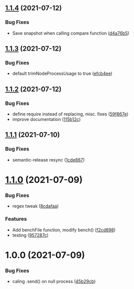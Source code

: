 ## [1.1.4](https://github.com/AcroMedia/sloth/compare/v1.1.3...v1.1.4) (2021-07-12)


### Bug Fixes

* Save snapshot when calling compare function ([d4a76b5](https://github.com/AcroMedia/sloth/commit/d4a76b5587d0423b2892dbcc7e1228c9d06d4cc8))

## [1.1.3](https://github.com/AcroMedia/sloth/compare/v1.1.2...v1.1.3) (2021-07-12)


### Bug Fixes

* default trimNodeProcessUsage to true ([efcb4ee](https://github.com/AcroMedia/sloth/commit/efcb4eebb5fd85e84f8f814929c13f1dc9d0d0da))

## [1.1.2](https://github.com/AcroMedia/sloth/compare/v1.1.1...v1.1.2) (2021-07-12)


### Bug Fixes

* define require instead of replacing, misc. fixes ([59f867e](https://github.com/AcroMedia/sloth/commit/59f867ef2ffea6561277a085ff2810cdc1d3e6e8))
* improve documentation ([115b12c](https://github.com/AcroMedia/sloth/commit/115b12c02b523cb47fdd017aa89b4fbd805f9d94))

## [1.1.1](https://github.com/AcroMedia/sloth/compare/v1.1.0...v1.1.1) (2021-07-10)


### Bug Fixes

* semantic-release resync ([1cde867](https://github.com/AcroMedia/sloth/commit/1cde867ce4998fa324f4f88d865426c3d1566385))

# [1.1.0](https://github.com/AcroMedia/sloth/compare/v1.0.0...v1.1.0) (2021-07-09)


### Bug Fixes

* regex tweak ([8cdafaa](https://github.com/AcroMedia/sloth/commit/8cdafaa26f08078f8cc9cfd752fdc0d4877ba3ca))


### Features

* Add benchFile function, modify bench() ([f2cd898](https://github.com/AcroMedia/sloth/commit/f2cd89878e8eee1bc66749f69bf846c73cbccbe5))
* testing ([957287c](https://github.com/AcroMedia/sloth/commit/957287ce41d5266c9eea05a192ca9170d1f790a1))

# 1.0.0 (2021-07-09)

### Bug Fixes

* caling .send() on null process ([45b29cb](https://github.com/AcroMedia/sloth/commit/45b29cb7be828d8e0a6f1f5c79a7b3f1ba50fe98))
